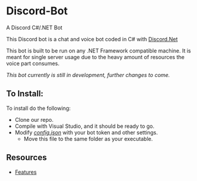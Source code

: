 # Discord-Bot
A Discord C#/.NET Bot 

This Discord bot is a chat and voice bot coded in C# with [Discord.Net](https://github.com/discord-net/Discord.Net)

This bot is built to be run on any .NET Framework compatible machine. 
It is meant for single server usage due to the heavy amount of resources the voice part consumes.

_This bot currently is still in development, further changes to come._

## To Install:

To install do the following:
* Clone our repo.
* Compile with Visual Studio, and it should be ready to go.
* Modify [*config.json*](config.json) with your bot token and other settings.
  * Move this file to the same folder as your executable.

## Resources

- [Features](https://github.com/domnguyen/Discord-Bot/wiki/Features)
